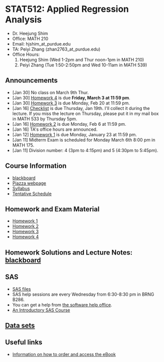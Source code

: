# STAT512: Applied Regression Analysis
* Dr. Heejung Shim
* Office: MATH 210 
* Email: hjshim_at_purdue.edu
* TA: Peiyi Zhang (zhan2763_at_purdue.edu) 
* Office Hours:
  1. Heejung Shim (Wed 1-2pm and Thur noon-1pm in MATH 210)
  2. Peiyi Zhang (Tue 1:50-2:50pm and Wed 10-11am in MATH 539)

## Announcements
* [Jan 30] No class on March 9th Thur.
* [Jan 30] [Homework 4](https://github.com/heejungshim/STAT512/blob/master/homework/stat512spring17prob4.pdf) is due **Friday, March 3 at 11:59 pm**.
* [Jan 30] [Homework 3](https://github.com/heejungshim/STAT512/blob/master/homework/stat512spring17prob3.pdf) is due Monday, Feb 20 at 11:59 pm.
* [Jan 16] [Checklist](https://github.com/heejungshim/STAT512/blob/master/etc/Checklist.pdf) is due Thursday, Jan 19th. I'll collect it during the lecture. If you miss the lecture on Thursday, please put it in my mail box in MATH 533 by Thursday 5pm. 
* [Jan 16] [Homework 2](https://github.com/heejungshim/STAT512/blob/master/homework/stat512spring17prob2.pdf) is due Monday, Feb 6 at 11:59 pm.
* [Jan 16] TA's office hours are announced. 
* [Jan 12] [Homework 1](https://github.com/heejungshim/STAT512/blob/master/homework/stat512spring17prob1.pdf) is due Monday, January 23 at 11:59 pm.
* [Jan 11] Midterm Exam is scheduled for Monday March 6th 8:00 pm in MATH 175.
* [Jan 11] Division number: 4 (3pm to 4:15pm) and 5 (4:30pm to 5:45pm).

## Course Information
* [blackboard](https://mycourses.purdue.edu/) 
* [Piazza webpage](https://piazza.com/purdue/spring2017/stat512/home)
* [Syllabus](https://github.com/heejungshim/STAT512/blob/master/etc/Stat512Spring17Syllabus.pdf)
* [Tentative Schedule](https://github.com/heejungshim/STAT512/blob/master/etc/Stat512Spring17Schedule.pdf)

## Homework and Exam Material
* [Homework 1](https://github.com/heejungshim/STAT512/blob/master/homework/stat512spring17prob1.pdf) 
* [Homework 2](https://github.com/heejungshim/STAT512/blob/master/homework/stat512spring17prob2.pdf)
* [Homework 3](https://github.com/heejungshim/STAT512/blob/master/homework/stat512spring17prob3.pdf) 
* [Homework 4](https://github.com/heejungshim/STAT512/blob/master/homework/stat512spring17prob4.pdf)

## Homework Solutions and Lecture Notes: [blackboard](https://mycourses.purdue.edu/) 

## SAS
* [SAS files](https://github.com/heejungshim/STAT512/tree/master/SASfiles)
* SAS help sessions are every Wednesday from 6:30-8:30 pm in BRNG B286. 
* You can get a help from [the software help office](http://www.stat.purdue.edu/scs/help/software_consulting_schedule.html).
* [An Introductory SAS Course](http://www.stat.purdue.edu/docs/scs/SASshortcourse.pdf)

## [Data sets](https://github.com/heejungshim/STAT512/tree/master/dataset)

## Useful links 
* [Information on how to order and access the eBook](http://www.stat.purdue.edu/~wsharaba/stat512/eBookstore.pdf)
